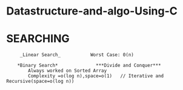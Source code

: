 # Datastructure-and-algo-Using-C

# SEARCHING

        
         _Linear Search_           Worst Case: 0(n)   

        *Binary Search*              ***Divide and Conquer***
            Always worked on Sorted Array
            Complexity =o(log n),space=o(1)   // Iterative and Recursive(space=o(log n)) 
            
        
